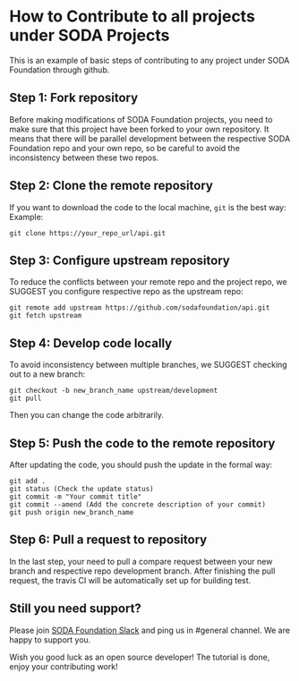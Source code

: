 # How to Contribute to all projects under SODA Projects
This is an example of basic steps of contributing to any project under SODA Foundation through github.

## Step 1: Fork  repository

Before making modifications of SODA Foundation projects, you need to make sure that this project have been forked to your own
repository. It means that there will be parallel development between the respective SODA Foundation repo and your own repo, so be careful
to avoid the inconsistency between these two repos.

## Step 2: Clone the remote repository

If you want to download the code to the local machine, ```git``` is the best way:
Example:
```
git clone https://your_repo_url/api.git
```

## Step 3: Configure upstream repository

To reduce the conflicts between your remote repo and the project repo, we SUGGEST you configure respective repo as the upstream repo:
```
git remote add upstream https://github.com/sodafoundation/api.git
git fetch upstream
```

## Step 4: Develop code locally

To avoid inconsistency between multiple branches, we SUGGEST checking out to a new branch:
```
git checkout -b new_branch_name upstream/development
git pull
```
Then you can change the code arbitrarily.

## Step 5: Push the code to the remote repository

After updating the code, you should push the update in the formal way:
```
git add .
git status (Check the update status)
git commit -m "Your commit title"
git commit --amend (Add the concrete description of your commit)
git push origin new_branch_name
```

## Step 6: Pull a request to  repository

In the last step, your need to pull a compare request between your new branch and respective repo development branch. After
finishing the pull request, the travis CI will be automatically set up for building test.

## Still you need support?
Please join [SODA Foundation Slack](https://sodafoundation.io/slack) and ping us in #general channel. We are happy to support you.

Wish you good luck as an open source developer!
The tutorial is done, enjoy your contributing work!
